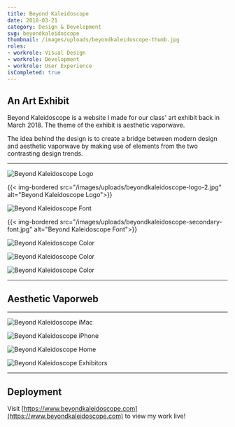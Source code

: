```yaml
---
title: Beyond Kaleidoscope
date: 2018-03-21
category: Design & Development
svg: beyondkaleidoscope
thumbnail: /images/uploads/beyondkaleidoscope-thumb.jpg
roles:
- workrole: Visual Design
- workrole: Development
- workrole: User Experience
isCompleted: true
---
```


## An Art Exhibit

Beyond Kaleidoscope is a website I made for our class' art exhibit back in March 2018. The theme of the exhibit is aesthetic vaporwave.

The idea behind the design is to create a bridge between modern design and aesthetic vaporwave by making use of elements from the two contrasting design trends.

***

![Beyond Kaleidoscope Logo][logo1]

{{< img-bordered src="/images/uploads/beyondkaleidoscope-logo-2.jpg" alt="Beyond Kaleidoscope Logo">}}

![Beyond Kaleidoscope Font][primaryfont]

{{< img-bordered src="/images/uploads/beyondkaleidoscope-secondary-font.jpg" alt="Beyond Kaleidoscope Font">}}

![Beyond Kaleidoscope Color][color1]

![Beyond Kaleidoscope Color][color2]

![Beyond Kaleidoscope Color][color3]

***

## Aesthetic Vaporweb

***

![Beyond Kaleidoscope iMac][imac]

![Beyond Kaleidoscope iPhone][iphone]

![Beyond Kaleidoscope Home][home]

![Beyond Kaleidoscope Exhibitors][exhibitors]

***

## Deployment

Visit [https://www.beyondkaleidoscope.com](https://www.beyondkaleidoscope.com) to view my work live!

[logo1]: /images/uploads/beyondkaleidoscope-logo-1.jpg
[logo2]: /images/uploads/beyondkaleidoscope-logo-2.jpg
[primaryfont]: /images/uploads/beyondkaleidoscope-secondary-font.jpg
[secondaryfont]: /images/uploads/beyondkaleidoscope-primary-font.jpg
[color1]: /images/uploads/beyondkaleidoscope-color-1.jpg
[color2]: /images/uploads/beyondkaleidoscope-color-2.jpg
[color3]: /images/uploads/beyondkaleidoscope-color-3.jpg
[imac]: /images/uploads/beyondkaleidoscope-mockup-imac.jpg
[iphone]: /images/uploads/beyondkaleidoscope-mockup-iphone.jpg
[home]: /images/uploads/beyondkaleidoscope-home.jpg
[exhibitors]: /images/uploads/beyondkaleidoscope-exhibitors.jpg